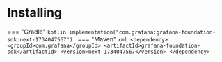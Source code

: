# Installing

=== "Gradle"
    ```kotlin
    implementation("com.grafana:grafana-foundation-sdk:next-1734047567")
    ```
=== "Maven"
    ```xml
    <dependency>
        <groupId>com.grafana</groupId>
        <artifactId>grafana-foundation-sdk</artifactId>
        <version>next-1734047567</version>
    </dependency>
    ```
